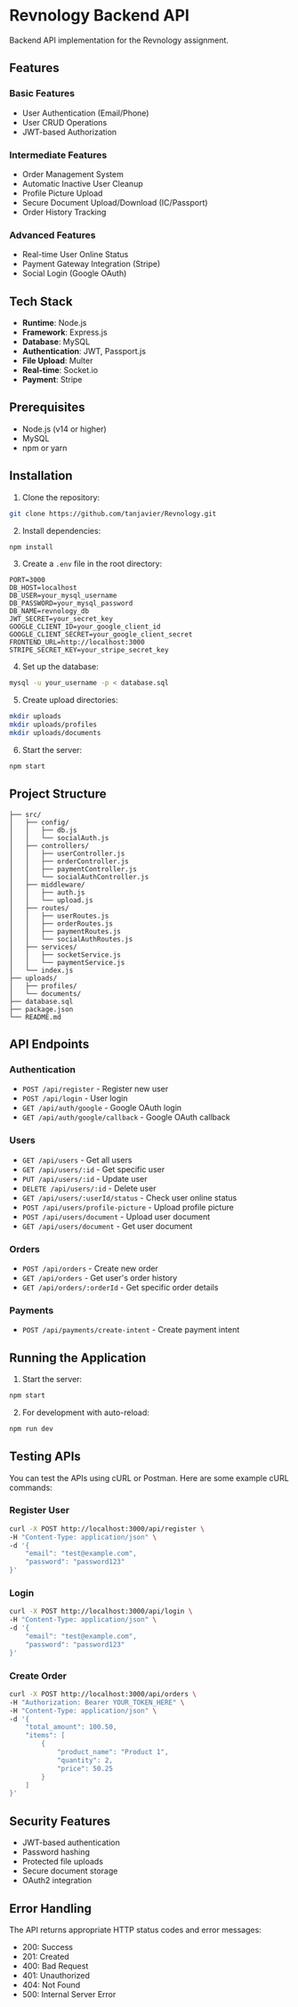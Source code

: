 # Revnology Backend API

Backend API implementation for the Revnology assignment.

## Features

### Basic Features
- User Authentication (Email/Phone)
- User CRUD Operations
- JWT-based Authorization

### Intermediate Features
- Order Management System
- Automatic Inactive User Cleanup
- Profile Picture Upload
- Secure Document Upload/Download (IC/Passport)
- Order History Tracking

### Advanced Features
- Real-time User Online Status
- Payment Gateway Integration (Stripe)
- Social Login (Google OAuth)

## Tech Stack

- **Runtime**: Node.js
- **Framework**: Express.js
- **Database**: MySQL
- **Authentication**: JWT, Passport.js
- **File Upload**: Multer
- **Real-time**: Socket.io
- **Payment**: Stripe

## Prerequisites

- Node.js (v14 or higher)
- MySQL
- npm or yarn

## Installation

1. Clone the repository:
```bash
git clone https://github.com/tanjavier/Revnology.git
```

2. Install dependencies:
```bash
npm install
```

3. Create a `.env` file in the root directory:
```env
PORT=3000
DB_HOST=localhost
DB_USER=your_mysql_username
DB_PASSWORD=your_mysql_password
DB_NAME=revnology_db
JWT_SECRET=your_secret_key
GOOGLE_CLIENT_ID=your_google_client_id
GOOGLE_CLIENT_SECRET=your_google_client_secret
FRONTEND_URL=http://localhost:3000
STRIPE_SECRET_KEY=your_stripe_secret_key
```

4. Set up the database:
```bash
mysql -u your_username -p < database.sql
```

5. Create upload directories:
```bash
mkdir uploads
mkdir uploads/profiles
mkdir uploads/documents
```

6. Start the server:
```bash
npm start
```

## Project Structure

```
├── src/
│   ├── config/
│   │   ├── db.js
│   │   └── socialAuth.js
│   ├── controllers/
│   │   ├── userController.js
│   │   ├── orderController.js
│   │   ├── paymentController.js
│   │   └── socialAuthController.js
│   ├── middleware/
│   │   ├── auth.js
│   │   └── upload.js
│   ├── routes/
│   │   ├── userRoutes.js
│   │   ├── orderRoutes.js
│   │   ├── paymentRoutes.js
│   │   └── socialAuthRoutes.js
│   ├── services/
│   │   ├── socketService.js
│   │   └── paymentService.js
│   └── index.js
├── uploads/
│   ├── profiles/
│   └── documents/
├── database.sql
├── package.json
└── README.md
```

## API Endpoints

### Authentication
- `POST /api/register` - Register new user
- `POST /api/login` - User login
- `GET /api/auth/google` - Google OAuth login
- `GET /api/auth/google/callback` - Google OAuth callback

### Users
- `GET /api/users` - Get all users
- `GET /api/users/:id` - Get specific user
- `PUT /api/users/:id` - Update user
- `DELETE /api/users/:id` - Delete user
- `GET /api/users/:userId/status` - Check user online status
- `POST /api/users/profile-picture` - Upload profile picture
- `POST /api/users/document` - Upload user document
- `GET /api/users/document` - Get user document

### Orders
- `POST /api/orders` - Create new order
- `GET /api/orders` - Get user's order history
- `GET /api/orders/:orderId` - Get specific order details

### Payments
- `POST /api/payments/create-intent` - Create payment intent

## Running the Application

1. Start the server:
```bash
npm start
```

2. For development with auto-reload:
```bash
npm run dev
```

## Testing APIs

You can test the APIs using cURL or Postman. Here are some example cURL commands:

### Register User
```bash
curl -X POST http://localhost:3000/api/register \
-H "Content-Type: application/json" \
-d '{
    "email": "test@example.com",
    "password": "password123"
}'
```

### Login
```bash
curl -X POST http://localhost:3000/api/login \
-H "Content-Type: application/json" \
-d '{
    "email": "test@example.com",
    "password": "password123"
}'
```

### Create Order
```bash
curl -X POST http://localhost:3000/api/orders \
-H "Authorization: Bearer YOUR_TOKEN_HERE" \
-H "Content-Type: application/json" \
-d '{
    "total_amount": 100.50,
    "items": [
        {
            "product_name": "Product 1",
            "quantity": 2,
            "price": 50.25
        }
    ]
}'
```

## Security Features

- JWT-based authentication
- Password hashing
- Protected file uploads
- Secure document storage
- OAuth2 integration

## Error Handling

The API returns appropriate HTTP status codes and error messages:

- 200: Success
- 201: Created
- 400: Bad Request
- 401: Unauthorized
- 404: Not Found
- 500: Internal Server Error
